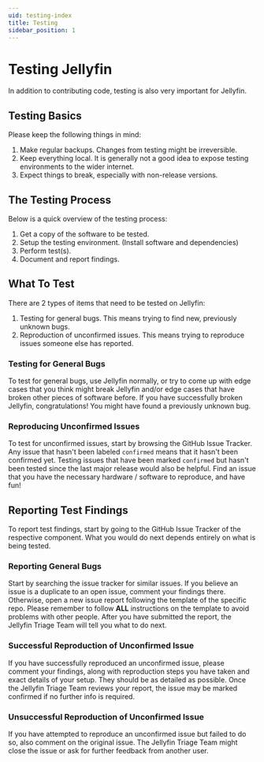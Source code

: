 ```yaml
---
uid: testing-index
title: Testing
sidebar_position: 1
---
```


# Testing Jellyfin

In addition to contributing code, testing is also very important for Jellyfin.

## Testing Basics

Please keep the following things in mind:

1. Make regular backups. Changes from testing might be irreversible.
2. Keep everything local. It is generally not a good idea to expose testing environments to the wider internet.
3. Expect things to break, especially with non-release versions.

## The Testing Process

Below is a quick overview of the testing process:

1. Get a copy of the software to be tested.
2. Setup the testing environment. (Install software and dependencies)
3. Perform test(s).
4. Document and report findings.

## What To Test

There are 2 types of items that need to be tested on Jellyfin:

1. Testing for general bugs. This means trying to find new, previously unknown bugs.
2. Reproduction of unconfirmed issues. This means trying to reproduce issues someone else has reported.

### Testing for General Bugs

To test for general bugs, use Jellyfin normally, or try to come up with edge cases that you think might break Jellyfin and/or edge cases that have broken other pieces of software before. If you have successfully broken Jellyfin, congratulations! You might have found a previously unknown bug.

### Reproducing Unconfirmed Issues

To test for unconfirmed issues, start by browsing the GitHub Issue Tracker. Any issue that hasn't been labeled `confirmed` means that it hasn't been confirmed yet. Testing issues that have been marked `confirmed` but hasn't been tested since the last major release would also be helpful. Find an issue that you have the necessary hardware / software to reproduce, and have fun!

## Reporting Test Findings

To report test findings, start by going to the GitHub Issue Tracker of the respective component. What you would do next depends entirely on what is being tested.

### Reporting General Bugs

Start by searching the issue tracker for similar issues. If you believe an issue is a duplicate to an open issue, comment your findings there. Otherwise, open a new issue report following the template of the specific repo. Please remember to follow **ALL** instructions on the template to avoid problems with other people. After you have submitted the report, the Jellyfin Triage Team will tell you what to do next.

### Successful Reproduction of Unconfirmed Issue

If you have successfully reproduced an unconfirmed issue, please comment your findings, along with reproduction steps you have taken and exact details of your setup. They should be as detailed as possible. Once the Jellyfin Triage Team reviews your report, the issue may be marked confirmed if no further info is required.

### Unsuccessful Reproduction of Unconfirmed Issue

If you have attempted to reproduce an unconfirmed issue but failed to do so, also comment on the original issue. The Jellyfin Triage Team might close the issue or ask for further feedback from another user.
